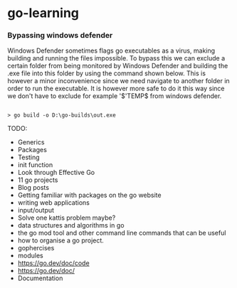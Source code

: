 # go-learning

### Bypassing windows defender

Windows Defender sometimes flags go executables as a virus, making building and running the files impossible. To bypass this we can exclude a certain folder 
from being monitored by Windows Defender and building the .exe file into this folder by using the command shown below. This is however a minor inconvenience since
we need navigate to another folder in order to run the executable. It is however more safe to do it this way since we don't have to exclude for example \'$'TEMP\$
from windows defender. 

```console

> go build -o D:\go-builds\out.exe

```


TODO:

- Generics
- Packages
- Testing
- init function
- Look through Effective Go
- 11 go projects
- Blog posts
- Getting familiar with packages on the go website
- writing web applications
- input/output
- Solve one kattis problem maybe?
- data structures and algorithms in go
- the go mod tool and other command line commands that can be useful
- how to organise a go project.
- gophercises
- modules
- https://go.dev/doc/code
- https://go.dev/doc/
- Documentation
